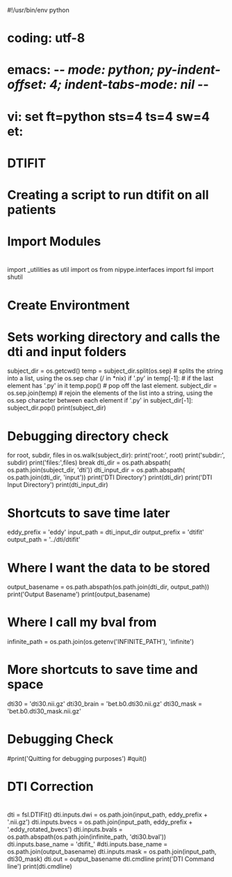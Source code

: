 #!/usr/bin/env python
# coding: utf-8
# emacs: -*- mode: python; py-indent-offset: 4; indent-tabs-mode: nil -*-
# vi: set ft=python sts=4 ts=4 sw=4 et:

# DTIFIT

#
# Creating a script to run dtifit on all patients 
#

#
# Import Modules
#

import _utilities as util
import os
from nipype.interfaces import fsl
import shutil

#
# Create Environtment
#

# Sets working directory and calls the dti and input folders

subject_dir = os.getcwd()
temp = subject_dir.split(os.sep)  # splits the string into a list, using the os.sep char (/ in *nix)
if '.py' in temp[-1]:  # if the last element has '.py' in it
   temp.pop()  # pop off the last element.
subject_dir = os.sep.join(temp)  # rejoin the elements of the list into a string, using the os.sep character between each element
if '.py' in subject_dir[-1]:
   subject_dir.pop()
print(subject_dir)
# Debugging directory check
for root, subdir, files in os.walk(subject_dir):
    print('root:', root)
    print('subdir:', subdir)
    print('files:',files)
    break
dti_dir = os.path.abspath( os.path.join(subject_dir, 'dti'))
dti_input_dir = os.path.abspath( os.path.join(dti_dir, 'input'))
print('DTI Directory')
print(dti_dir)
print('DTI Input Directory')
print(dti_input_dir)

# Shortcuts to save time later
eddy_prefix    = 'eddy'
input_path      = dti_input_dir
output_prefix   = 'dtifit'
output_path     = '../dti/dtifit'

# Where I want the data to be stored
output_basename = os.path.abspath(os.path.join(dti_dir, output_path))
print('Output Basename')
print(output_basename)

# Where I call my bval from
infinite_path = os.path.join(os.getenv('INFINITE_PATH'), 'infinite')

# More shortcuts to save time and space
dti30 = 'dti30.nii.gz'
dti30_brain = 'bet.b0.dti30.nii.gz'
dti30_mask = 'bet.b0.dti30_mask.nii.gz'
# Debugging Check
#print('Quitting for debugging purposes')
#quit()

#
# DTI Correction
#

dti = fsl.DTIFit()
dti.inputs.dwi = os.path.join(input_path, eddy_prefix + '.nii.gz')
dti.inputs.bvecs = os.path.join(input_path, eddy_prefix + '.eddy_rotated_bvecs')
dti.inputs.bvals = os.path.abspath(os.path.join(infinite_path, 'dti30.bval')) 
dti.inputs.base_name = 'dtifit_'
#dti.inputs.base_name = os.path.join(output_basename)
dti.inputs.mask = os.path.join(input_path, dti30_mask)
dti.out = output_basename
dti.cmdline
print('DTI Command line')
print(dti.cmdline)
